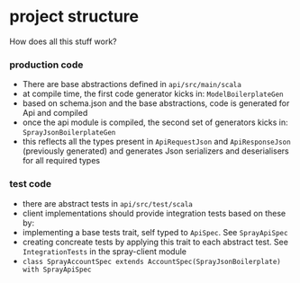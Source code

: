 # project structure

How does all this stuff work?

### production code

* There are base abstractions defined in `api/src/main/scala`
* at compile time, the first code generator kicks in: `ModelBoilerplateGen`
* based on schema.json and the base abstractions, code is generated for Api and compiled 
* once the api module is compiled, the second set of generators kicks in: `SprayJsonBoilerplateGen`
* this reflects all the types present in `ApiRequestJson` and `ApiResponseJson` (previously generated) and generates Json serializers and deserialisers for all required types

### test code

* there are abstract tests in `api/src/test/scala`
* client implementations should provide integration tests based on these by:
* implementing a base tests trait, self typed to `ApiSpec`. See `SprayApiSpec`
* creating concreate tests by applying this trait to each abstract test. See `IntegrationTests` in the spray-client module
* `class SprayAccountSpec extends AccountSpec(SprayJsonBoilerplate) with SprayApiSpec`



